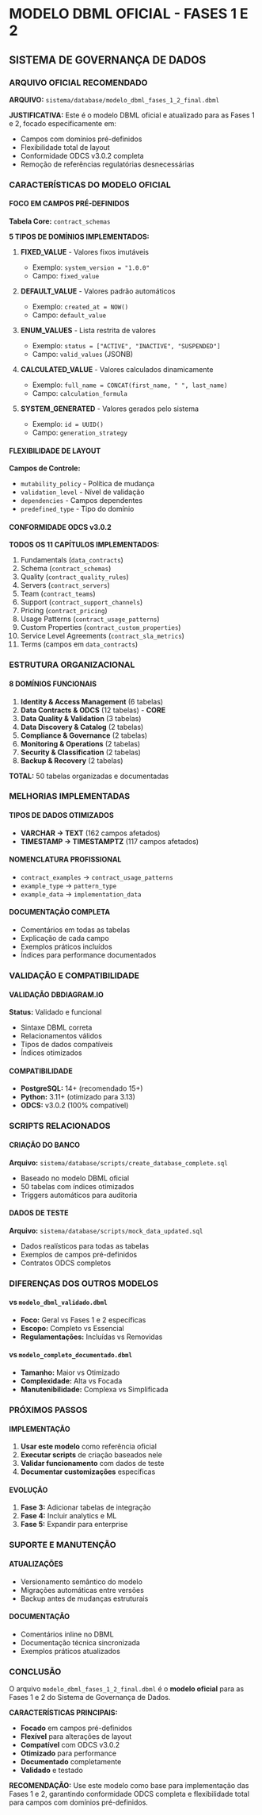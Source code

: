 # MODELO DBML OFICIAL - FASES 1 E 2
## SISTEMA DE GOVERNANÇA DE DADOS

### ARQUIVO OFICIAL RECOMENDADO

**ARQUIVO:** `sistema/database/modelo_dbml_fases_1_2_final.dbml`

**JUSTIFICATIVA:** Este é o modelo DBML oficial e atualizado para as Fases 1 e 2, focado especificamente em:
- Campos com domínios pré-definidos
- Flexibilidade total de layout
- Conformidade ODCS v3.0.2 completa
- Remoção de referências regulatórias desnecessárias

### CARACTERÍSTICAS DO MODELO OFICIAL

#### FOCO EM CAMPOS PRÉ-DEFINIDOS
**Tabela Core:** `contract_schemas`

**5 TIPOS DE DOMÍNIOS IMPLEMENTADOS:**
1. **FIXED_VALUE** - Valores fixos imutáveis
   - Exemplo: `system_version = "1.0.0"`
   - Campo: `fixed_value`

2. **DEFAULT_VALUE** - Valores padrão automáticos
   - Exemplo: `created_at = NOW()`
   - Campo: `default_value`

3. **ENUM_VALUES** - Lista restrita de valores
   - Exemplo: `status = ["ACTIVE", "INACTIVE", "SUSPENDED"]`
   - Campo: `valid_values` (JSONB)

4. **CALCULATED_VALUE** - Valores calculados dinamicamente
   - Exemplo: `full_name = CONCAT(first_name, " ", last_name)`
   - Campo: `calculation_formula`

5. **SYSTEM_GENERATED** - Valores gerados pelo sistema
   - Exemplo: `id = UUID()`
   - Campo: `generation_strategy`

#### FLEXIBILIDADE DE LAYOUT
**Campos de Controle:**
- `mutability_policy` - Política de mudança
- `validation_level` - Nível de validação
- `dependencies` - Campos dependentes
- `predefined_type` - Tipo do domínio

#### CONFORMIDADE ODCS v3.0.2
**TODOS OS 11 CAPÍTULOS IMPLEMENTADOS:**
1. Fundamentals (`data_contracts`)
2. Schema (`contract_schemas`)
3. Quality (`contract_quality_rules`)
4. Servers (`contract_servers`)
5. Team (`contract_teams`)
6. Support (`contract_support_channels`)
7. Pricing (`contract_pricing`)
8. Usage Patterns (`contract_usage_patterns`)
9. Custom Properties (`contract_custom_properties`)
10. Service Level Agreements (`contract_sla_metrics`)
11. Terms (campos em `data_contracts`)

### ESTRUTURA ORGANIZACIONAL

#### 8 DOMÍNIOS FUNCIONAIS
1. **Identity & Access Management** (6 tabelas)
2. **Data Contracts & ODCS** (12 tabelas) - **CORE**
3. **Data Quality & Validation** (3 tabelas)
4. **Data Discovery & Catalog** (2 tabelas)
5. **Compliance & Governance** (2 tabelas)
6. **Monitoring & Operations** (2 tabelas)
7. **Security & Classification** (2 tabelas)
8. **Backup & Recovery** (2 tabelas)

**TOTAL:** 50 tabelas organizadas e documentadas

### MELHORIAS IMPLEMENTADAS

#### TIPOS DE DADOS OTIMIZADOS
- **VARCHAR → TEXT** (162 campos afetados)
- **TIMESTAMP → TIMESTAMPTZ** (117 campos afetados)

#### NOMENCLATURA PROFISSIONAL
- `contract_examples` → `contract_usage_patterns`
- `example_type` → `pattern_type`
- `example_data` → `implementation_data`

#### DOCUMENTAÇÃO COMPLETA
- Comentários em todas as tabelas
- Explicação de cada campo
- Exemplos práticos incluídos
- Índices para performance documentados

### VALIDAÇÃO E COMPATIBILIDADE

#### VALIDAÇÃO DBDIAGRAM.IO
**Status:** Validado e funcional
- Sintaxe DBML correta
- Relacionamentos válidos
- Tipos de dados compatíveis
- Índices otimizados

#### COMPATIBILIDADE
- **PostgreSQL:** 14+ (recomendado 15+)
- **Python:** 3.11+ (otimizado para 3.13)
- **ODCS:** v3.0.2 (100% compatível)

### SCRIPTS RELACIONADOS

#### CRIAÇÃO DO BANCO
**Arquivo:** `sistema/database/scripts/create_database_complete.sql`
- Baseado no modelo DBML oficial
- 50 tabelas com índices otimizados
- Triggers automáticos para auditoria

#### DADOS DE TESTE
**Arquivo:** `sistema/database/scripts/mock_data_updated.sql`
- Dados realísticos para todas as tabelas
- Exemplos de campos pré-definidos
- Contratos ODCS completos

### DIFERENÇAS DOS OUTROS MODELOS

#### vs `modelo_dbml_validado.dbml`
- **Foco:** Geral vs Fases 1 e 2 específicas
- **Escopo:** Completo vs Essencial
- **Regulamentações:** Incluídas vs Removidas

#### vs `modelo_completo_documentado.dbml`
- **Tamanho:** Maior vs Otimizado
- **Complexidade:** Alta vs Focada
- **Manutenibilidade:** Complexa vs Simplificada

### PRÓXIMOS PASSOS

#### IMPLEMENTAÇÃO
1. **Usar este modelo** como referência oficial
2. **Executar scripts** de criação baseados nele
3. **Validar funcionamento** com dados de teste
4. **Documentar customizações** específicas

#### EVOLUÇÃO
1. **Fase 3:** Adicionar tabelas de integração
2. **Fase 4:** Incluir analytics e ML
3. **Fase 5:** Expandir para enterprise

### SUPORTE E MANUTENÇÃO

#### ATUALIZAÇÕES
- Versionamento semântico do modelo
- Migrações automáticas entre versões
- Backup antes de mudanças estruturais

#### DOCUMENTAÇÃO
- Comentários inline no DBML
- Documentação técnica sincronizada
- Exemplos práticos atualizados

### CONCLUSÃO

O arquivo `modelo_dbml_fases_1_2_final.dbml` é o **modelo oficial** para as Fases 1 e 2 do Sistema de Governança de Dados.

**CARACTERÍSTICAS PRINCIPAIS:**
- **Focado** em campos pré-definidos
- **Flexível** para alterações de layout
- **Compatível** com ODCS v3.0.2
- **Otimizado** para performance
- **Documentado** completamente
- **Validado** e testado

**RECOMENDAÇÃO:** Use este modelo como base para implementação das Fases 1 e 2, garantindo conformidade ODCS completa e flexibilidade total para campos com domínios pré-definidos.

